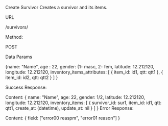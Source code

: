 Create Survivor
Creates a survivor and its items.

URL

/survivors/

Method:

POST

Data Params

{name: "Name",
 age : 22,
 gender: (1- masc, 2- fem,
 latitude: 12.212120,
 longitude: 12.212120,
 inventory_items_attributes:
 [
		{
			item_id: id1, 
			qtt: qtt1
		},
		{
			item_id: id2, 
			qtt: qtt2
		}
  ]
}

Success Response:

Content: { name: "Name", 
					 age: 22, 
					 gender: 1/2, 
					 latitude: 12.212120, 
					 longitude: 12.212120,
					 inventory_items: 
					 [
					 	{
					 		survivor_id: sur1,
					 		item_id: id1,
					 		qtt: qtt1,
					 		create_at: (datetime),
					 		update_at: nil
					 	}
					 ]
			   }
Error Response:

Content: { field: ["error00 reaspm", "error01 reason"] }

